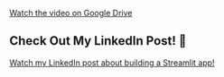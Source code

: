 [Watch the video on Google Drive](https://drive.google.com/file/d/1AztF7iT05L9-E7VNDoA3XXODo4dK0Dd6/view?usp=drive_link)

## Check Out My LinkedIn Post! 🚀  
[Watch my LinkedIn post about building a Streamlit app!](https://www.linkedin.com/posts/fia-a-4836a5294_streamlit-python-codinglife-activity-7287850080093515776-tzou?utm_source=share&utm_medium=member_ios)

